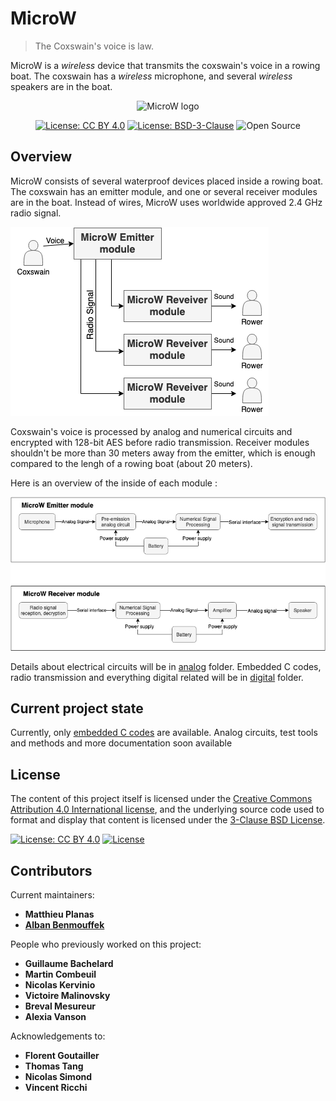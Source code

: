# MicroW

>  The Coxswain's voice is law.

MicroW is a *wireless* device that transmits the coxswain's voice in a rowing boat. The coxswain has a *wireless* microphone, and several *wireless* speakers are in the boat.

<p align="center">
  <img src="https://github.com/sonibla/MicroW/blob/master/images/logo_small.png" alt="MicroW logo" height="90"/>
</p>

<p align="center">
    <a href="http://creativecommons.org/licenses/by/4.0/"><img src="https://img.shields.io/badge/License-CC%20BY%204.0-lightgrey.svg" alt="License: CC BY 4.0"/></a>
    <a href="https://opensource.org/licenses/BSD-3-Clause"><img src="https://img.shields.io/badge/License-BSD%203--Clause-blue.svg" alt="License: BSD-3-Clause"/></a>
    <img src="https://badges.frapsoft.com/os/v1/open-source.png?v=103" alt="Open Source"/>
</p>

## Overview

MicroW consists of several waterproof devices placed inside a rowing boat. The coxswain has an emitter module, and one or several receiver modules are in the boat. Instead of wires, MicroW uses worldwide approved 2.4 GHz radio signal.

![overview boat](images/Overview_boat.png "MicroW overview: boat scale")

Coxswain's voice is processed by analog and numerical circuits and encrypted with 128-bit AES before radio transmission. Receiver modules shouldn't be more than 30 meters away from the emitter, which is enough compared to the lengh of a rowing boat (about 20 meters).

Here is an overview of the inside of each module :

![overview modules](images/Overview_modules.png "MicroW overview: modules")

Details about electrical circuits will be in [analog](analog) folder. Embedded C codes, radio transmission and everything digital related will be in [digital](digital) folder.

## Current project state

Currently, only [embedded C codes](https://github.com/sonibla/MicroW/tree/master/digital/STM32F429ZI%20Source%20codes) are available.
Analog circuits, test tools and methods and more documentation soon available

## License

The content of this project itself is licensed under the [Creative Commons Attribution 4.0 International license](https://creativecommons.org/licenses/by/4.0/), and the underlying source code used to format 
and display that content is licensed under the [3-Clause BSD License](https://opensource.org/licenses/BSD-3-Clause).

<a href="http://creativecommons.org/licenses/by/4.0/"><img src="https://img.shields.io/badge/License-CC%20BY%204.0-lightgrey.svg" alt="License: CC BY 4.0"/></a>
[![License](https://img.shields.io/badge/License-BSD%203--Clause-blue.svg)](https://opensource.org/licenses/BSD-3-Clause)

## Contributors

Current maintainers:

* **Matthieu Planas**
* [**Alban Benmouffek**](https://github.com/sonibla)

People who previously worked on this project:

* **Guillaume Bachelard**
* **Martin Combeuil**
* **Nicolas Kervinio**
* **Victoire Malinovsky**
* **Breval Mesureur**
* **Alexia Vanson**

Acknowledgements to:

* **Florent Goutailler**
* **Thomas Tang**
* **Nicolas Simond**
* **Vincent Ricchi**
